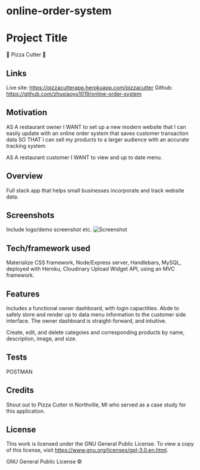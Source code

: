 # online-order-system

# Project Title

🍕 Pizza Cutter 🍕

## Links

Live site: https://pizzacutterapp.herokuapp.com/pizzacutter
Github: https://github.com/zhuxiaoyu1019/online-order-system

## Motivation

AS A restaurant owner 
I WANT to set up a new modern website that I can easily update with an online order system that saves customer transaction data 
SO THAT I can sell my products to a larger audience with an accurate tracking system

AS A restaurant customer
I WANT to view and up to date menu. 

## Overview

Full stack app that helps small businesses incorporate and track website data. 

## Screenshots

Include logo/demo screenshot etc.
![Screenshot]()

## Tech/framework used

Materialize CSS framework, Node/Express server, Handlebars, MySQL, deployed with Heroku, Cloudinary Upload Widget API, using an MVC framework.

## Features

Includes a functional owner dashboard, with login capactities. Abde to safely store and render up to data menu information to the customer side interface. The owner dashboard is straight-forward, and intuitive. 

Create, edit, and delete categoies and corresponding products by name, description, image, and size. 

## Tests

POSTMAN 

## Credits

Shout out to Pizza Cutter in Northville, MI who served as a case study for this application. 

## License

This work is licensed under the GNU General Public License. To view a copy of this license, visit https://www.gnu.org/licenses/gpl-3.0.en.html.


GNU General Public License © 